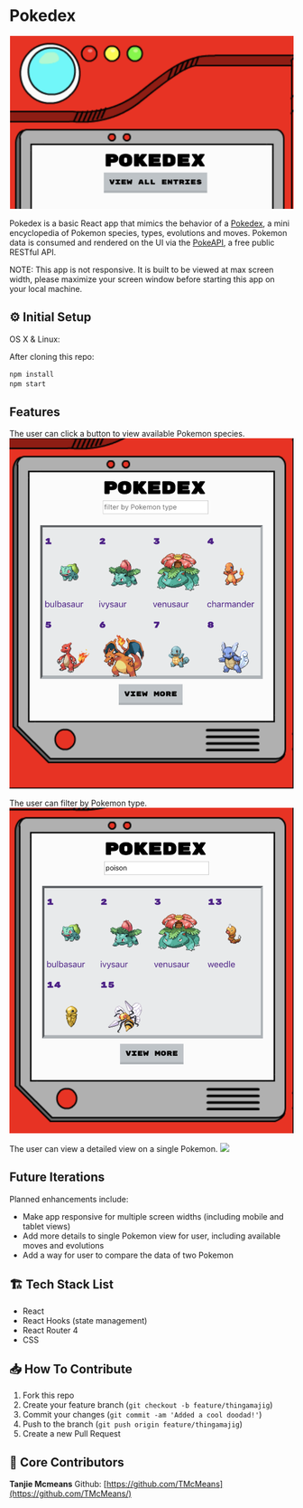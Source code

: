 # Pokedex

![](/src/assets/banner.png)

Pokedex is a basic React app that mimics the behavior of a [Pokedex](https://www.pokemon.com/us/pokedex/), a mini encyclopedia of Pokemon species, types, evolutions and moves. Pokemon data is consumed and rendered on the UI via the [PokeAPI](https://pokeapi.co/), a free public RESTful API.

NOTE: This app is not responsive. It is built to be viewed at max screen width, please maximize your screen window before starting this app on your local machine.

## ⚙️ Initial Setup

OS X & Linux:

After cloning this repo:

```sh
npm install
npm start
```

## Features

The user can click a button to view available Pokemon species.
![](/src/assets/viewpokemon.png)

The user can filter by Pokemon type.
![](/src/assets/filterpokemon.png)

The user can view a detailed view on a single Pokemon.
![](/assets/singlepokemon.png)

## Future Iterations

Planned enhancements include:

- Make app responsive for multiple screen widths (including mobile and tablet views)
- Add more details to single Pokemon view for user, including available moves and evolutions
- Add a way for user to compare the data of two Pokemon

## 🏗 Tech Stack List

- React
- React Hooks (state management)
- React Router 4
- CSS

## 📥 How To Contribute

1. Fork this repo
2. Create your feature branch (`git checkout -b feature/thingamajig`)
3. Commit your changes (`git commit -am 'Added a cool doodad!'`)
4. Push to the branch (`git push origin feature/thingamajig`)
5. Create a new Pull Request

## 🚀 Core Contributors

**Tanjie Mcmeans**
Github: [https://github.com/TMcMeans](https://github.com/TMcMeans/)
